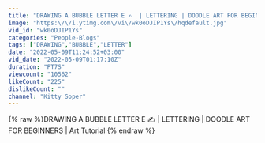 ```yaml
---
title: "DRAWING A BUBBLE LETTER E ✍️  | LETTERING | DOODLE ART FOR BEGINNERS | Art Tutorial"
image: "https:\/\/i.ytimg.com\/vi\/wk0oDJIP1Ys\/hqdefault.jpg"
vid_id: "wk0oDJIP1Ys"
categories: "People-Blogs"
tags: ["DRAWING","BUBBLE","LETTER"]
date: "2022-05-09T11:24:52+03:00"
vid_date: "2022-05-09T01:17:10Z"
duration: "PT7S"
viewcount: "10562"
likeCount: "225"
dislikeCount: ""
channel: "Kitty Soper"
---
```

{% raw %}DRAWING A BUBBLE LETTER E ✍️  | LETTERING | DOODLE ART FOR BEGINNERS | Art Tutorial {% endraw %}
